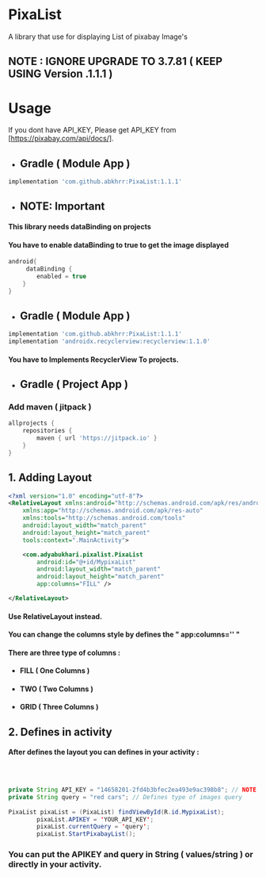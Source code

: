 # PixaList
A library that use for displaying List of pixabay Image's

## NOTE : IGNORE UPGRADE TO 3.7.81 ( KEEP USING Version .1.1.1 )


# Usage
If you dont have API_KEY, Please get API_KEY from [https://pixabay.com/api/docs/].



* ## Gradle ( Module App )
```gradle
implementation 'com.github.abkhrr:PixaList:1.1.1'
```

* ## NOTE: Important
#### This library needs dataBinding on projects
#### You have to enable dataBinding to true to get the image displayed
```gradle
android{
     dataBinding {
        enabled = true
    }
}
```

* ## Gradle ( Module App )
```gradle
implementation 'com.github.abkhrr:PixaList:1.1.1'
implementation 'androidx.recyclerview:recyclerview:1.1.0'
```
#### You have to Implements RecyclerView To projects.

* ## Gradle ( Project App )
### Add maven ( jitpack )
```gradle
allprojects {
    repositories {
        maven { url 'https://jitpack.io' }
    }
}
```

## 1. Adding Layout

```xml
<?xml version="1.0" encoding="utf-8"?>
<RelativeLayout xmlns:android="http://schemas.android.com/apk/res/android"
    xmlns:app="http://schemas.android.com/apk/res-auto"
    xmlns:tools="http://schemas.android.com/tools"
    android:layout_width="match_parent"
    android:layout_height="match_parent"
    tools:context=".MainActivity">

    <com.adyabukhari.pixalist.PixaList
        android:id="@+id/MypixaList"
        android:layout_width="match_parent"
        android:layout_height="match_parent"
        app:columns="FILL" />

</RelativeLayout>
```
#### Use RelativeLayout instead.
#### You can change the columns style by defines the " app:columns='' "
#### There are three type of columns :
* #### FILL ( One Columns )
* #### TWO ( Two Columns )
* #### GRID ( Three Columns )

## 2. Defines in activity

#### After defines the layout you can defines in your activity :

```java



private String API_KEY = "14658201-2fd4b3bfec2ea493e9ac398b8"; // NOTE : YOU CAN PUT ON Values/String. THIS IS JUST EXAMPLE
private String query = "red cars"; // Defines type of images query
 
PixaList pixaList = (PixaList) findViewById(R.id.MypixaList);
        pixaList.APIKEY = 'YOUR_API_KEY';
        pixaList.currentQuery = 'query';
        pixaList.StartPixabayList();
```

### You can put the APIKEY and query in String ( values/string ) or directly in your activity.
